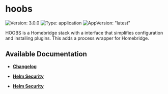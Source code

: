 # hoobs

![Version: 3.0.0](https://img.shields.io/badge/Version-3.0.0-informational?style=flat-square) ![Type: application](https://img.shields.io/badge/Type-application-informational?style=flat-square) ![AppVersion: "latest"](https://img.shields.io/badge/AppVersion-"latest"-informational?style=flat-square)

HOOBS is a Homebridge stack with a interface that simplifies configuration and installing plugins. This adds a process wrapper for Homebridge.  

## Available Documentation

- [**Changelog**](CHANGELOG)

- [**Helm Security**](container-security)

- [**Helm Security**](helm-security)

